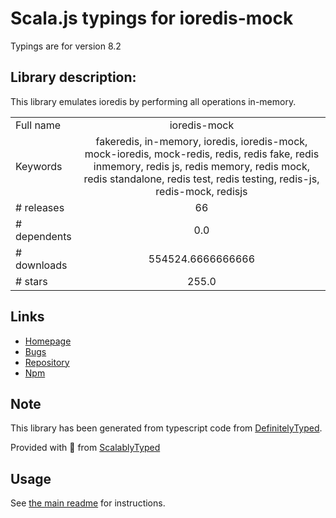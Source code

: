 
# Scala.js typings for ioredis-mock

Typings are for version 8.2

## Library description:
This library emulates ioredis by performing all operations in-memory.

|                    |                 |
| ------------------ | :-------------: |
| Full name          | ioredis-mock |
| Keywords           | fakeredis, in-memory, ioredis, ioredis-mock, mock-ioredis, mock-redis, redis, redis fake, redis inmemory, redis js, redis memory, redis mock, redis standalone, redis test, redis testing, redis-js, redis-mock, redisjs |
| # releases         | 66 |
| # dependents       | 0.0 |
| # downloads        | 554524.6666666666 |
| # stars            | 255.0 |

## Links
- [Homepage](https://github.com/stipsan/ioredis-mock#readme)
- [Bugs](https://github.com/stipsan/ioredis-mock/issues)
- [Repository](https://github.com/stipsan/ioredis-mock)
- [Npm](https://www.npmjs.com/package/ioredis-mock)
    


## Note
This library has been generated from typescript code from [DefinitelyTyped](https://definitelytyped.org).

Provided with :purple_heart: from [ScalablyTyped](https://github.com/oyvindberg/ScalablyTyped)

## Usage
See [the main readme](../../readme.md) for instructions.


